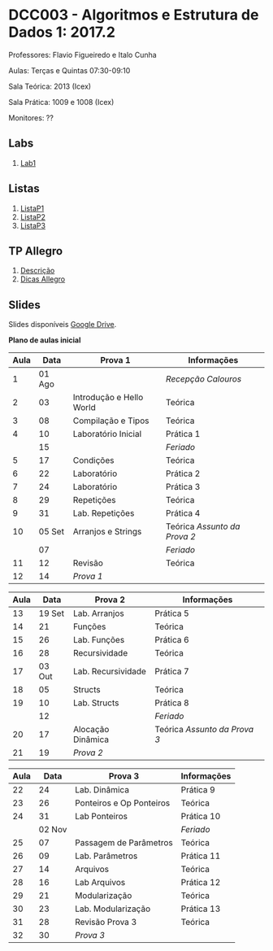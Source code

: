 # DCC003 - Algoritmos e Estrutura de Dados 1: 2017.2

Professores: Flavio Figueiredo e Italo Cunha

Aulas: Terças e Quintas 07:30-09:10

Sala Teórica: 2013 (Icex)

Sala Prática: 1009 e 1008 (Icex)

Monitores: ??

## Labs

  1. [Lab1](TODO)

## Listas

  1. [ListaP1](TODO)
  1. [ListaP2](TODO)
  1. [ListaP3](TODO)

## TP Allegro

  1. [Descrição](TODO)
  1. [Dicas Allegro](TODO)
  
## Slides

Slides disponíveis [Google Drive](hhttps://drive.google.com/open?id=0B0ryAvcYobs0dUFhbjljQUVjX1k).

**Plano de aulas inicial**

| Aula | Data     |  Prova 1                  | Informações                 |
|------|----------|---------------------------|-----------------------------|
| 1    | 01 Ago   |                           | *Recepção Calouros*         |
| 2    | 03       | Introdução e Hello World  | Teórica                     |
| 3    | 08       | Compilação e Tipos        | Teórica                     |
| 4    | 10       | Laboratório Inicial       | Prática 1                   |
|      | 15       |                           | *Feriado*                   |
| 5    | 17       | Condições                 | Teórica                     |
| 6    | 22       | Laboratório               | Prática 2                   |
| 7    | 24       | Laboratório               | Prática 3                   |
| 8    | 29       | Repetições                | Teórica                     |
| 9    | 31       | Lab. Repetições           | Prática 4                   |
| 10   | 05 Set   | Arranjos e Strings        | Teórica *Assunto da Prova 2*|
|      | 07       |                           | *Feriado*                   |
| 11   | 12       | Revisão                   | Teórica                     |
| 12   | 14       | *Prova 1*                 |                             |

| Aula | Data     |  Prova 2                  | Informações                 |
|------|----------|---------------------------|-----------------------------|
| 13   | 19 Set   | Lab. Arranjos             | Prática 5                   |
| 14   | 21       | Funções                   | Teórica                     |
| 15   | 26       | Lab. Funções              | Prática 6                   |
| 16   | 28       | Recursividade             | Teórica                     |
| 17   | 03 Out   | Lab. Recursividade        | Prática 7                   |
| 18   | 05       | Structs                   | Teórica                     |
| 19   | 10       | Lab. Structs              | Prática 8                   |
|      | 12       |                           | *Feriado*                   |
| 20   | 17       | Alocação Dinâmica         | Teórica *Assunto da Prova 3*|
| 21   | 19       | *Prova 2*                 |                             |

| Aula | Data     |  Prova 3                  | Informações                 |
|------|----------|---------------------------|-----------------------------|
| 22   | 24       | Lab. Dinâmica             | Prática 9                   |
| 23   | 26       | Ponteiros e Op Ponteiros  | Teórica                     |
| 24   | 31       | Lab Ponteiros             | Prática 10                  |
|      | 02 Nov   |                           | *Feriado*                   |
| 25   | 07       | Passagem de Parâmetros    | Teórica                     |
| 26   | 09       | Lab. Parâmetros           | Prática 11                  |
| 27   | 14       | Arquivos                  | Teórica                     |
| 28   | 16       | Lab Arquivos              | Prática 12                  |
| 29   | 21       | Modularização             | Teórica                     |
| 30   | 23       | Lab. Modularização        | Prática 13                  |
| 31   | 28       | Revisão Prova 3           | Teórica                     |
| 32   | 30       | *Prova 3*                 |                             |
